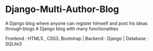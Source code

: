 # Django-Multi-Author-Blog
A Django blog where anyone can register himself and post his ideas through blogs A Django blog with many functionalities

Frontend : HTML5 , CSS3, Bootstrap |  Backend : Django |  Database : SQLite3

